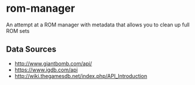 # rom-manager
An attempt at a ROM manager with metadata that allows you to clean up full ROM sets

## Data Sources

 - http://www.giantbomb.com/api/
 - https://www.igdb.com/api
 - http://wiki.thegamesdb.net/index.php/API_Introduction
